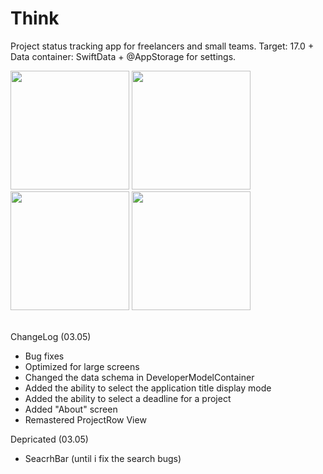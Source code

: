 # Think

Project status tracking app for freelancers and small teams.
Target: 17.0 +
Data container: SwiftData + @AppStorage for settings.

<img src="https://github.com/lepranby/think/assets/113884557/75bdadd3-9082-47e4-93a5-ac6d25cd54f2" width="190"/>
<img src="https://github.com/lepranby/think/assets/113884557/b6852435-d8a9-4fcc-9087-3ff98739db97" width="190"/>
<img src="https://github.com/lepranby/think/assets/113884557/cdfceaca-3b8c-44b5-b2dc-f67802e70205" width="190"/>
<img src="https://github.com/lepranby/think/assets/113884557/9bdadff6-b7cc-4dcd-bb9a-9a2cdd2bc8b6" width="190"/><br><br>

ChangeLog (03.05)
 
- Bug fixes
- Optimized for large screens
- Changed the data schema in DeveloperModelContainer
- Added the ability to select the application title display mode
- Added the ability to select a deadline for a project
- Added "About" screen
- Remastered ProjectRow View

Depricated (03.05)

- SeacrhBar (until i fix the search bugs)
